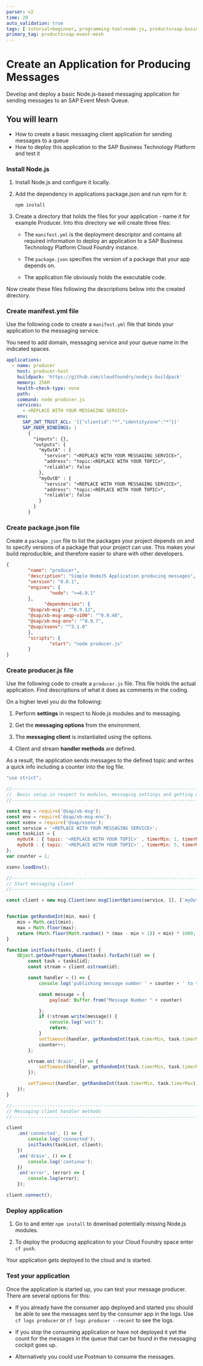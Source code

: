 ```yaml
---
parser: v2
time: 20
auto_validation: true
tags: [ tutorial>beginner, programming-tool>node-js, products>sap-business-technology-platform, tutorial>license]
primary_tag: products>sap-event-mesh
---
```



# Create an Application for Producing Messages
<!-- description --> Develop and deploy a basic Node.js-based messaging application for sending messages to an SAP Event Mesh Queue.

## You will learn
  - How to create a basic messaging client application for sending messages to a queue
  - How to deploy this application to the SAP Business Technology Platform and test it

### Install Node.js


1. Install Node.js and configure it locally.

2. Add the dependency in applications package.json and run npm for it:

    `npm install`

3. Create a directory that holds the files for your application - name it for example Producer. Into this directory we will create three files:

    - The `manifest.yml` is the deployment descriptor and contains all required information to deploy an application to a SAP Business Technology Platform Cloud Foundry instance.

    - The `package.json` specifies the version of a package that your app depends on.

    - The application file obviously holds the executable code.

Now create these files following the descriptions below into the created directory.


### Create manifest.yml file


Use the following code to create a  `manifest.yml` file that binds your application to the messaging service.

You need to add domain, messaging service and your queue name in the indicated spaces.

```YAML
applications:
  - name: producer
    host: producer-host
    buildpack: 'https://github.com/cloudfoundry/nodejs-buildpack'
    memory: 256M
    health-check-type: none
    path: .
    command: node producer.js
    services:
      - <REPLACE WITH YOUR MESSAGING SERVICE>
    env:
      SAP_JWT_TRUST_ACL: '[{"clientid":"*","identityzone":"*"}]'
      SAP_XBEM_BINDINGS: |
        {
          "inputs": {},
          "outputs": {
            "myOutA" : {
              "service": "<REPLACE WITH YOUR MESSAGING SERVICE>",
              "address": "topic:<REPLACE WITH YOUR TOPIC>",
              "reliable": false
            },
            "myOutB" : {
              "service": "<REPLACE WITH YOUR MESSAGING SERVICE>",
              "address": "topic:<REPLACE WITH YOUR TOPIC>",
              "reliable": false
            }
          }
        }

```


### Create package.json file


Create a `package.json` file to list the packages your project depends on and to specify versions of a package that your project can use. This makes your build reproducible, and therefore easier to share with other developers.

```JSON
{
        "name": "producer",
        "description": "Simple NodeJS Application producing messages",
        "version": "0.0.1",
        "engines": {
                "node": ">=6.9.1"
        },
              "dependencies": {
        "@sap/xb-msg": "^0.9.12",
        "@sap/xb-msg-amqp-v100": "^0.9.48",
        "@sap/xb-msg-env": "^0.9.7",
        "@sap/xsenv": "^3.1.0"
        },
        "scripts": {
                "start": "node producer.js"
        }
}
```



### Create producer.js file


Use the following code to create a `producer.js` file. This file holds the actual application. Find descriptions of what it does as comments in the coding.

On a higher level you do the following:

1. Perform **settings** in respect to Node.js modules and to messaging.

2. Get the **messaging options** from the environment.

3. The **messaging client** is instantiated using the options.

4. Client and stream **handler methods** are defined.

As a result, the application sends messages to the defined topic and writes a quick info including a counter into the log file.

```JavaScript
"use strict";

//------------------------------------------------------------------------------------------------------------------
//  Basic setup in respect to modules, messaging settings and getting messaging options
//------------------------------------------------------------------------------------------------------------------

const msg = require('@sap/xb-msg');
const env = require('@sap/xb-msg-env');
const xsenv = require('@sap/xsenv');
const service = '<REPLACE WITH YOUR MESSAGING SERVICE>';
const taskList = {
    myOutA : { topic: '<REPLACE WITH YOUR TOPIC>' , timerMin: 1, timerMax: 11 },
    myOutB : { topic: '<REPLACE WITH YOUR TOPIC>' , timerMin: 5, timerMax:  8 }
};
var counter = 1;

xsenv.loadEnv();

//------------------------------------------------------------------------------------------------------------------
// Start messaging client
//------------------------------------------------------------------------------------------------------------------

const client = new msg.Client(env.msgClientOptions(service, [], ['myOutA', 'myOutB']));


function getRandomInt(min, max) {
    min = Math.ceil(min);
    max = Math.floor(max);
    return (Math.floor(Math.random() * (max - min + 1)) + min) * 1000;
}

function initTasks(tasks, client) {
    Object.getOwnPropertyNames(tasks).forEach((id) => {
        const task = tasks[id];
        const stream = client.ostream(id);

        const handler = () => {
            console.log('publishing message number ' + counter + ' to topic ' + task.topic);

            const message = {
                payload: Buffer.from("Message Number " + counter)

            };
            if (!stream.write(message)) {
                console.log('wait');
                return;
            }
            setTimeout(handler, getRandomInt(task.timerMin, task.timerMax));
            counter++;
        };

        stream.on('drain', () => {
            setTimeout(handler, getRandomInt(task.timerMin, task.timerMax));
        });

        setTimeout(handler, getRandomInt(task.timerMin, task.timerMax));
    });
}

//------------------------------------------------------------------------------------------------------------------
// Messaging client handler methods
//------------------------------------------------------------------------------------------------------------------

client
    .on('connected', () => {
        console.log('connected');
        initTasks(taskList, client);
    })
    .on('drain', () => {
        console.log('continue');
    })
    .on('error', (error) => {
        console.log(error);
    });

client.connect();
```



### Deploy application


1.	Go to <filepath directory to manifest.yml> and enter `npm install` to download potentially missing Node.js modules.

2.	To deploy the producing application to your Cloud Foundry space enter `cf push`.

Your application gets deployed to the cloud and is started.


### Test your application


Once the application is started up, you can test your message producer. There are several options for this:

- If you already have the consumer app deployed and started you should be able to see the messages sent by the consumer app in the logs. Use  `cf logs producer` or `cf logs producer --recent`  to see the logs.

- If you stop the consuming application or have not deployed it yet the count for the messages in the queue that can be found in the messaging cockpit goes up.

- Alternatively you could use Postman to consume the messages.


